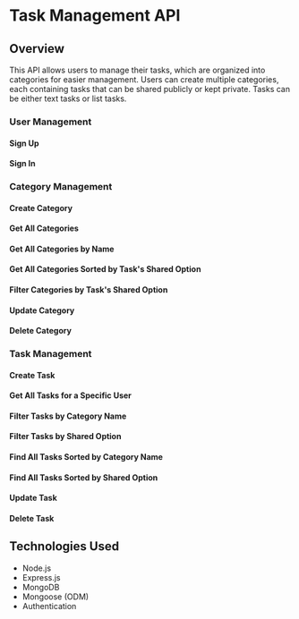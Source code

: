 # Task Management API

## Overview

This API allows users to manage their tasks, which are organized into categories for easier management. Users can create multiple categories, each containing tasks that can be shared publicly or kept private. Tasks can be either text tasks or list tasks.

### User Management

#### Sign Up

#### Sign In

### Category Management

#### Create Category

#### Get All Categories

#### Get All Categories by Name

#### Get All Categories Sorted by Task's Shared Option

#### Filter Categories by Task's Shared Option

#### Update Category

#### Delete Category

### Task Management

#### Create Task

#### Get All Tasks for a Specific User

#### Filter Tasks by Category Name

#### Filter Tasks by Shared Option

#### Find All Tasks Sorted by Category Name

#### Find All Tasks Sorted by Shared Option

#### Update Task

#### Delete Task

## Technologies Used
- Node.js
- Express.js
- MongoDB
- Mongoose (ODM)
- Authentication

